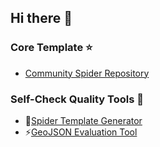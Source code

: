 ## Hi there 👋

### Core Template ⭐
- [Community Spider Repository](https://github.com/devgeotools/community-spider)

### Self-Check Quality Tools 🧐
- 🔭[Spider Template Generator](https://devgeotools.github.io/spider-template-generator-ui/)
- ⚡[GeoJSON Evaluation Tool](https://devgeotools.github.io/geojson-validator/)
